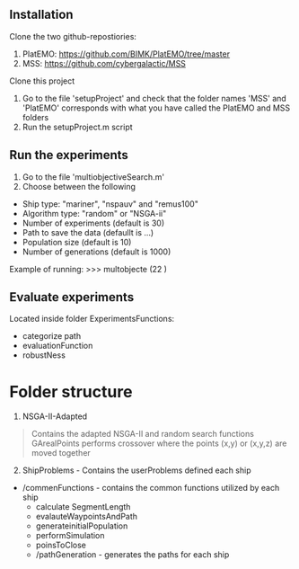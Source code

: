
## Installation
Clone the two github-repostiories: 
1. PlatEMO: https://github.com/BIMK/PlatEMO/tree/master
2. MSS: https://github.com/cybergalactic/MSS

Clone this project
1. Go to the file 'setupProject' and check that the folder names 'MSS' and 'PlatEMO' corresponds with what you have called the PlatEMO and MSS folders
2. Run the setupProject.m script 


## Run the experiments
1. Go to the file 'multiobjectiveSearch.m'
2. Choose between the following
- Ship type: "mariner", "nspauv" and "remus100"
- Algorithm type: "random" or "NSGA-ii"
- Number of experiments (default is 30)
- Path to save the data (defaullt is ...)
- Population size (default is 10)
- Number of generations (default is 1000)

Example of running:
    >>> multobjecte (22 )
 

## Evaluate experiments
Located inside folder
ExperimentsFunctions:
- categorize path
- evaluationFunction
- robustNess



# Folder structure
1. NSGA-II-Adapted 
> Contains the adapted NSGA-II and random search functions
> GArealPoints performs crossover where the points (x,y) or (x,y,z) are moved together

2. ShipProblems - Contains the userProblems defined each ship
- /commenFunctions - contains the common functions utilized by each ship
    - calculate SegmentLength 
    - evalauteWaypointsAndPath
    - generateinitialPopulation
    - performSimulation 
    - poinsToClose
    - /pathGeneration - generates the paths for each ship
